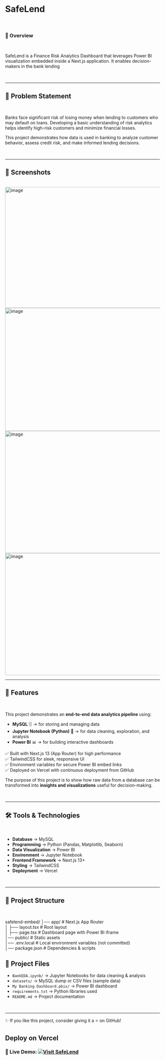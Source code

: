# SafeLend
<br>

### 🌟 Overview
<br>

SafeLend is a Finance Risk Analytics Dashboard that leverages Power BI visualization embedded inside a Next.js application.
It enables decision-makers in the bank lending

<br>

---

## 📌 Problem Statement

<br>

Banks face significant risk of losing money when lending to customers who may default on loans. Developing a basic understanding of risk analytics helps identify high-risk customers and minimize financial losses.

This project demonstrates how data is used in banking to analyze customer behavior, assess credit risk, and make informed lending decisions.

<br>

---

## 📸 Screenshots

<br>

<img width="622" height="392" alt="image" src="https://github.com/user-attachments/assets/0f0bfec6-697a-4624-92e9-0d97a6a99e9e" />
<br>

<img width="633" height="399" alt="image" src="https://github.com/user-attachments/assets/b515cfd5-72d4-4db9-ab00-d4047b416f64" />
<br>

<img width="630" height="396" alt="image" src="https://github.com/user-attachments/assets/151233d1-c835-4125-b30d-70db4df736e2" />
<br>

<img width="622" height="396" alt="image" src="https://github.com/user-attachments/assets/e6673199-6fa7-4c80-977a-a9470f93460d" />


<br>

---

## 🚀 Features

<br>

This project demonstrates an **end-to-end data analytics pipeline** using:  
- **MySQL** 🗄️ → for storing and managing data  
- **Jupyter Notebook (Python)** 📓 → for data cleaning, exploration, and analysis  
- **Power BI** 📊 → for building interactive dashboards

✅ Built with Next.js 13 (App Router) for high performance <br>
✅ TailwindCSS for sleek, responsive UI <br>
✅ Environment variables for secure Power BI embed links <br>
✅ Deployed on Vercel with continuous deployment from GitHub <br>


The purpose of this project is to show how raw data from a database can be transformed into **insights and visualizations** useful for decision-making.  

<br>

---

## 🛠️ Tools & Technologies  

<br>

- **Database** → MySQL  
- **Programming** → Python (Pandas, Matplotlib, Seaborn)  
- **Data Visualization** → Power BI  
- **Environment** → Jupyter Notebook
- **Frontend Framework** → Next.js 13+
- **Styling** → TailwindCSS
- **Deployment** → Vercel

<br>

---

## 📂 Project Structure

<br> 

safelend-embed/
│── app/               # Next.js App Router <br>
│   ├── layout.tsx     # Root layout <br>
│   ├── page.tsx       # Dashboard page with Power BI iframe <br>
│── public/            # Static assets <br>
│── .env.local         # Local environment variables (not committed) <br>
│── package.json       # Dependencies & scripts

## 📂 Project Files

- `BankEDA.ipynb/` → Jupyter Notebooks for data cleaning & analysis  
- `datasets/` → MySQL dump or CSV files (sample data)  
- `My Banking Dashboard.pbix/` → Power BI dashboard 
- `requirements.txt` → Python libraries used  
- `README.md` → Project documentation   

<br>

---

✨ If you like this project, consider giving it a ⭐ on GitHub!

## Deploy on Vercel

### 🔗 Live Demo: [![Visit SafeLend](https://img.shields.io/badge/🚀%20Visit%20SafeLend-SafeLend%20Dashboard-blue?style=for-the-badge&logo=vercel)](https://safe-lend.vercel.app/)


